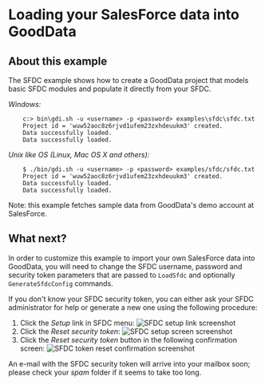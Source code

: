 # Loading your SalesForce data into GoodData

## About this example

The SFDC example shows how to create a GoodData project that models basic SFDC modules and populate it directly from your SFDC.

_Windows:_

        c:> bin\gdi.sh -u <username> -p <password> examples\sfdc\sfdc.txt
        Project id = 'wuw52aoc8z6rjvd1ufem23zxhdeuukm3' created.
        Data successfully loaded.
        Data successfully loaded.

_Unix like OS (Linux, Mac OS X and others):_

        $ ./bin/gdi.sh -u <username> -p <password> examples/sfdc/sfdc.txt
        Project id = 'wuw52aoc8z6rjvd1ufem23zxhdeuukm3' created.
        Data successfully loaded.
        Data successfully loaded.

Note: this example fetches sample data from GoodData's demo account at SalesForce. 

## What next?

In order to customize this example to import your own SalesForce data into GoodData, you will need to change the SFDC username, password and security token parameters that are passed to `LoadSfdc` and optionally `GenerateSfdcConfig` commands.

If you don't know your SFDC security token, you can either ask your SFDC administrator for help or generate a new one using the following procedure:

  1. Click the _Setup_ link in SFDC menu:
     ![SFDC setup link screenshot](http://github.com/gooddata/GoodData-DI/raw/master/cli-distro/examples/sfdc/sfdc_token_01_menu.png "SFDC Setup link screenshot")
  1. Click the _Reset security token_:
     ![SFDC setup screen screenshot](http://github.com/gooddata/GoodData-DI/raw/master/cli-distro/examples/sfdc/sfdc_token_02_setup.png "SFDC Setup screen screenshot")
  1. Click the _Reset security token_ button in the following confirmation screen:
     ![SFDC token reset confirmation screenshot](http://github.com/gooddata/GoodData-DI/raw/master/cli-distro/examples/sfdc/sfdc_token_03_confirm.png "SFDC token reset screenshot")

An e-mail with the SFDC security token will arrive into your mailbox soon; please check your _spam_ folder if it seems to take too long.
